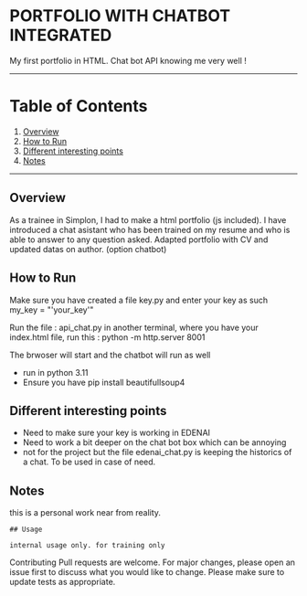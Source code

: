# PORTFOLIO WITH CHATBOT INTEGRATED

My first portfolio in HTML.
Chat bot API knowing me very well !

***

# Table of Contents
1. [Overview](#overview)
2. [How to Run](#how-to-run)
3. [Different interesting points](#different-interesting-points)
4. [Notes](#notes)

***

## Overview
As a trainee in Simplon, I had to make a html portfolio (js included).
I have introduced a chat asistant who has been trained on my resume and who is able to answer to any question asked.
Adapted portfolio with CV and updated datas on author. (option chatbot)

## How to Run
Make sure you have created a file key.py and enter your key as such 
my_key = "'your_key'"

Run the file : api_chat.py
in another terminal, where you have your index.html file,  run this : python -m http.server 8001

The brwoser will start and the chatbot will run as well
- run in python 3.11
- Ensure you have pip install beautifullsoup4

## Different interesting points
- Need to make sure your key is working in EDENAI
- Need to work a bit deeper on the chat bot box which can be annoying
- not for the project but the file edenai_chat.py is keeping the historics of a chat. To be used in case of need.

## Notes

this is a personal work near from reality.

```
## Usage

internal usage only. for training only
```

Contributing
Pull requests are welcome. For major changes, please open an issue first to discuss what you would like to change.
Please make sure to update tests as appropriate.





